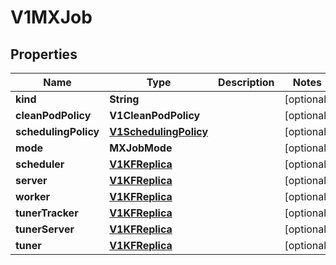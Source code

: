 

# V1MXJob


## Properties

Name | Type | Description | Notes
------------ | ------------- | ------------- | -------------
**kind** | **String** |  |  [optional]
**cleanPodPolicy** | **V1CleanPodPolicy** |  |  [optional]
**schedulingPolicy** | [**V1SchedulingPolicy**](V1SchedulingPolicy.md) |  |  [optional]
**mode** | **MXJobMode** |  |  [optional]
**scheduler** | [**V1KFReplica**](V1KFReplica.md) |  |  [optional]
**server** | [**V1KFReplica**](V1KFReplica.md) |  |  [optional]
**worker** | [**V1KFReplica**](V1KFReplica.md) |  |  [optional]
**tunerTracker** | [**V1KFReplica**](V1KFReplica.md) |  |  [optional]
**tunerServer** | [**V1KFReplica**](V1KFReplica.md) |  |  [optional]
**tuner** | [**V1KFReplica**](V1KFReplica.md) |  |  [optional]



